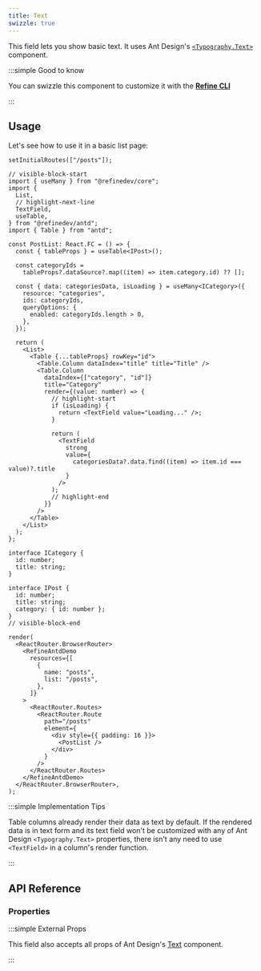 ```yaml
---
title: Text
swizzle: true
---
```


This field lets you show basic text. It uses Ant Design's [`<Typography.Text>`](https://ant.design/components/typography/#Typography.Text) component.

:::simple Good to know

You can swizzle this component to customize it with the [**Refine CLI**](/docs/packages/list-of-packages)

:::

## Usage

Let's see how to use it in a basic list page:

```tsx live previewHeight=280px url=http://localhost:3000/posts
setInitialRoutes(["/posts"]);

// visible-block-start
import { useMany } from "@refinedev/core";
import {
  List,
  // highlight-next-line
  TextField,
  useTable,
} from "@refinedev/antd";
import { Table } from "antd";

const PostList: React.FC = () => {
  const { tableProps } = useTable<IPost>();

  const categoryIds =
    tableProps?.dataSource?.map((item) => item.category.id) ?? [];

  const { data: categoriesData, isLoading } = useMany<ICategory>({
    resource: "categories",
    ids: categoryIds,
    queryOptions: {
      enabled: categoryIds.length > 0,
    },
  });

  return (
    <List>
      <Table {...tableProps} rowKey="id">
        <Table.Column dataIndex="title" title="Title" />
        <Table.Column
          dataIndex={["category", "id"]}
          title="Category"
          render={(value: number) => {
            // highlight-start
            if (isLoading) {
              return <TextField value="Loading..." />;
            }

            return (
              <TextField
                strong
                value={
                  categoriesData?.data.find((item) => item.id === value)?.title
                }
              />
            );
            // highlight-end
          }}
        />
      </Table>
    </List>
  );
};

interface ICategory {
  id: number;
  title: string;
}

interface IPost {
  id: number;
  title: string;
  category: { id: number };
}
// visible-block-end

render(
  <ReactRouter.BrowserRouter>
    <RefineAntdDemo
      resources={[
        {
          name: "posts",
          list: "/posts",
        },
      ]}
    >
      <ReactRouter.Routes>
        <ReactRouter.Route
          path="/posts"
          element={
            <div style={{ padding: 16 }}>
              <PostList />
            </div>
          }
        />
      </ReactRouter.Routes>
    </RefineAntdDemo>
  </ReactRouter.BrowserRouter>,
);
```

:::simple Implementation Tips

Table columns already render their data as text by default. If the rendered data is in text form and its text field won't be customized with any of Ant Design `<Typography.Text>` properties, there isn't any need to use `<TextField>` in a column's render function.

:::

## API Reference

### Properties

<PropsTable module="@refinedev/antd/TextField" />

:::simple External Props

This field also accepts all props of Ant Design's [Text](https://ant.design/components/typography/#Typography.Text) component.

:::
